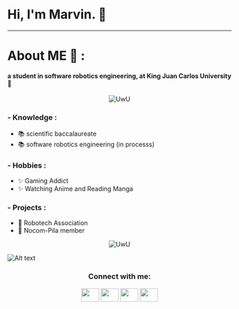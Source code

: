 #                 Hi, I'm Marvin. 👋
______________________________________________________________________________
# About ME 💬 :

####         a student in software robotics engineering, at King Juan Carlos University 	:robot:

<p align="center">
  <img src="https://data.whicdn.com/images/339189855/original.gif" alt="UwU" />
</p>

### - Knowledge :
- 📚 scientific baccalaureate
- 📚 software robotics engineering (in processs)


### - Hobbies : 
- ✨ Gaming Addict
- ✨ Watching Anime and Reading Manga

### - Projects : 
- :space_invader: Robotech Association
- :space_invader: Nocom-Pila member



<!--[![GitHub Streak](http://github-readme-streak-stats.herokuapp.com?user=mpancracio2020&theme=github-dark-blue&hide_border=true)](https://git.io/streak-stats)-->
<p align="center">
  <img src="http://github-readme-streak-stats.herokuapp.com?user=mpancracio2020&theme=github-dark-blue&hide_border=true" alt="UwU" />
</p>

![Alt text](https://spotify-recently-played-readme.vercel.app/api?user=morenito31)

<h3 align="center">Connect with me:</h3>
<p align="center">
<a href="https://twitter.com/mrvn________" target="blank"><img align="center" src="https://cdn.jsdelivr.net/npm/simple-icons@3.0.1/icons/twitter.svg" alt="" height="30" width="40" /></a>
<a href="www.linkedin.com/in/mpancracio" target="blank"><img align="center" src="https://cdn.jsdelivr.net/npm/simple-icons@3.0.1/icons/linkedin.svg" alt="" height="30" width="40" /></a>
<a href="https://www.instagram.com/mrvn________/?hl=es" target="blank"><img align="center" src="https://cdn.jsdelivr.net/npm/simple-icons@3.0.1/icons/instagram.svg" alt="" height="30" width="40" /></a>
<a href="https://youtu.be/GCdwKhTtNNw" target="blank"><img align="center" src="https://cdn.jsdelivr.net/npm/simple-icons@3.0.1/icons/youtube.svg" alt="" height="30" width="40" /></a>
</p>
